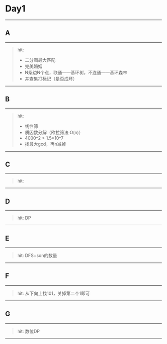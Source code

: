 # Day1

* * *

## A

* * *

> hit:
>
> -   二分图最大匹配
> -   完美婚姻
> -   N条边N个点，联通——基环树，不连通——基环森林
> -   并查集打标记（是否成环）

* * *

## B

* * *

> hit:
>
> -   线性筛
> -   质因数分解（欧拉筛法 O(n)）
> -   4000^2 > 1.5\*10^7
> -   找最大gcd，再n减掉

* * *

## C

* * *
> hit:
>
* * *

## D

* * *
> hit:
> DP
* * *

## E

* * *
> hit:
> DFS+son的数量
* * *

## F

* * *
> hit:
> 从下向上找101，关掉第二个1即可
* * *

## G

* * *
> hit:
> 数位DP
* * *
